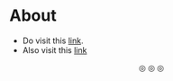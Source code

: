 # About

* Do visit this [link](https://www.cs.virginia.edu/~evans/cs216/guides/x86.html).
* Also visit this [link](https://www.eecg.utoronto.ca/~amza/www.mindsec.com/files/x86regs.html)

<p align="center">
&#9678; &#9678; &#9678;
</p>
